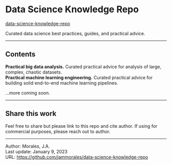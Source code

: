 # Data Science Knowledge Repo 
[data-science-knowledge-repo](https://github.com/jammorales/data-science-knowledge-repo)  
  
Curated data science best practices, guides, and practical advice.

---

## Contents

__Practical big data analysis.__ Curated practical advice for analysis of large, complex, chaotic datasets.  
__Practical machine learning engineering.__ Curated practical advice for building solid end-to-end machine learning pipelines.  
  
...more coming soon.

---
## Share this work
Feel free to share but please link to this repo and cite author. If using for commercial purposes, please reach out to author.

---
Author: Morales, J.A.  
Last update: January 9, 2023  
URL: https://github.com/jammorales/data-science-knowledge-repo
